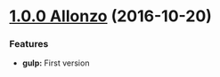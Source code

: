 <a name="1.0.0"></a>

# [1.0.0 Allonzo](https://github.com/CodeCorico/allons-y-gulp/releases/tag/1.0.0) (2016-10-20)


### Features

* **gulp:** First version
